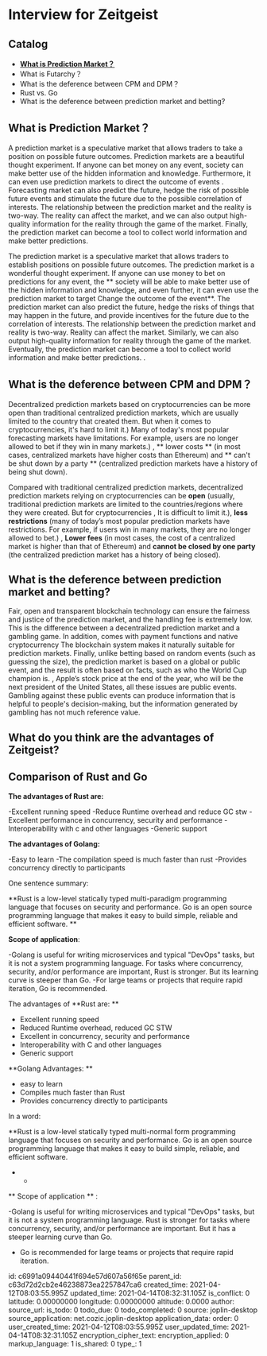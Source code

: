 # Interview for Zeitgeist

## Catalog

- [**What is Prediction Market？**](#What-is-Prediction-Market？)
- What is Futarchy？
- What is the deference between CPM and DPM？
- Rust vs. Go
- What is the deference between prediction market and betting?

## What is Prediction Market？

A prediction market is a speculative market that allows traders to take a position on possible future outcomes.
Prediction markets are a beautiful thought experiment. If anyone can bet money on any event, society can make better use of the hidden information and knowledge. Furthermore, it can even use prediction markets to direct the outcome of events .
Forecasting market can also predict the future, hedge the risk of possible future events and stimulate the future due to the possible correlation of interests.
The relationship between the prediction market and the reality is two-way. The reality can affect the market, and we can also output high-quality information for the reality through the game of the market. Finally, the prediction market can become a tool to collect world information and make better predictions.



The prediction market is a speculative market that allows traders to establish positions on possible future outcomes. The prediction market is a wonderful thought experiment. If anyone can use money to bet on predictions for any event, the ** society will be able to make better use of the hidden information and knowledge, and even further, it can even use the prediction market to target Change the outcome of the event**. The prediction market can also predict the future, hedge the risks of things that may happen in the future, and provide incentives for the future due to the correlation of interests. The relationship between the prediction market and reality is two-way. Reality can affect the market. Similarly, we can also output high-quality information for reality through the game of the market. Eventually, the prediction market can become a tool to collect world information and make better predictions. .



## What is the deference between CPM and DPM？

Decentralized prediction markets based on cryptocurrencies can be more open than traditional centralized prediction markets, which are usually limited to the country that created them.
But when it comes to cryptocurrencies, it's hard to limit it.)
Many of today's most popular forecasting markets have limitations.
For example, users are no longer allowed to bet if they win in many markets.)
, ** lower costs ** (in most cases, centralized markets have higher costs than Ethereum) and ** can't be shut down by a party ** (centralized prediction markets have a history of being shut down).



Compared with traditional centralized prediction markets, decentralized prediction markets relying on cryptocurrencies can be **open** (usually, traditional prediction markets are limited to the countries/regions where they were created. But for cryptocurrencies , It is difficult to limit it.), **less restrictions** (many of today’s most popular prediction markets have restrictions. For example, if users win in many markets, they are no longer allowed to bet.) , **Lower fees** (in most cases, the cost of a centralized market is higher than that of Ethereum) and **cannot be closed by one party** (the centralized prediction market has a history of being closed).

## What is the deference between prediction market and betting?

Fair, open and transparent blockchain technology can ensure the fairness and justice of the prediction market, and the handling fee is extremely low. This is the difference between a decentralized prediction market and a gambling game. In addition,  comes with payment functions and native cryptocurrency The blockchain system makes it naturally suitable for prediction markets. Finally, unlike betting based on random events (such as guessing the size), the prediction market is based on a global or public event, and the result is often based on facts, such as who the World Cup champion is. , Apple’s stock price at the end of the year, who will be the next president of the United States, all these issues are public events. Gambling against these public events can produce information that is helpful to people's decision-making, but the information generated by gambling has not much reference value.

## What do you think are the advantages of Zeitgeist?

## Comparison of Rust and Go

**The advantages of Rust are:**

-Excellent running speed
-Reduce Runtime overhead and reduce GC stw
-Excellent performance in concurrency, security and performance
-Interoperability with c and other languages
-Generic support

**The advantages of Golang:**

-Easy to learn
-The compilation speed is much faster than rust
-Provides concurrency directly to participants

One sentence summary:

**Rust is a low-level statically typed multi-paradigm programming language that focuses on security and performance. Go is an open source programming language that makes it easy to build simple, reliable and efficient software. **

**Scope of application**:

-Golang is useful for writing microservices and typical "DevOps" tasks, but it is not a system programming language. For tasks where concurrency, security, and/or performance are important, Rust is stronger. But its learning curve is steeper than Go.
-For large teams or projects that require rapid iteration, Go is recommended.



The advantages of **Rust are: **

- Excellent running speed
- Reduced Runtime overhead, reduced GC STW
- Excellent in concurrency, security and performance
- Interoperability with C and other languages
- Generic support

**Golang Advantages: **

- easy to learn
- Compiles much faster than Rust
- Provides concurrency directly to participants

In a word:

**Rust is a low-level statically typed multi-normal form programming language that focuses on security and performance.
Go is an open source programming language that makes it easy to build simple, reliable, and efficient software.
* *

** Scope of application ** :

-Golang is useful for writing microservices and typical "DevOps" tasks, but it is not a system programming language.
Rust is stronger for tasks where concurrency, security, and/or performance are important.
But it has a steeper learning curve than Go.

- Go is recommended for large teams or projects that require rapid iteration.

id: c6991a09440441f694e57d607a56f65e
parent_id: c63d72d2cb2e46238873ea2257847ca6
created_time: 2021-04-12T08:03:55.995Z
updated_time: 2021-04-14T08:32:31.105Z
is_conflict: 0
latitude: 0.00000000
longitude: 0.00000000
altitude: 0.0000
author: 
source_url: 
is_todo: 0
todo_due: 0
todo_completed: 0
source: joplin-desktop
source_application: net.cozic.joplin-desktop
application_data: 
order: 0
user_created_time: 2021-04-12T08:03:55.995Z
user_updated_time: 2021-04-14T08:32:31.105Z
encryption_cipher_text: 
encryption_applied: 0
markup_language: 1
is_shared: 0
type_: 1